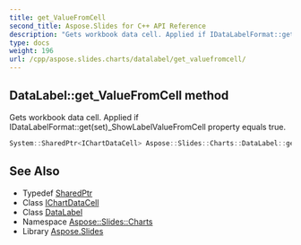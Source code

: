 ```yaml
---
title: get_ValueFromCell
second_title: Aspose.Slides for C++ API Reference
description: "Gets workbook data cell. Applied if IDataLabelFormat::get(set)_ShowLabelValueFromCell property equals true."
type: docs
weight: 196
url: /cpp/aspose.slides.charts/datalabel/get_valuefromcell/
---
```

## DataLabel::get_ValueFromCell method


Gets workbook data cell. Applied if IDataLabelFormat::get(set)_ShowLabelValueFromCell property equals true.

```cpp
System::SharedPtr<IChartDataCell> Aspose::Slides::Charts::DataLabel::get_ValueFromCell() override
```

## See Also

* Typedef [SharedPtr](../../../system/sharedptr/)
* Class [IChartDataCell](../../ichartdatacell/)
* Class [DataLabel](../)
* Namespace [Aspose::Slides::Charts](../../)
* Library [Aspose.Slides](../../../)

